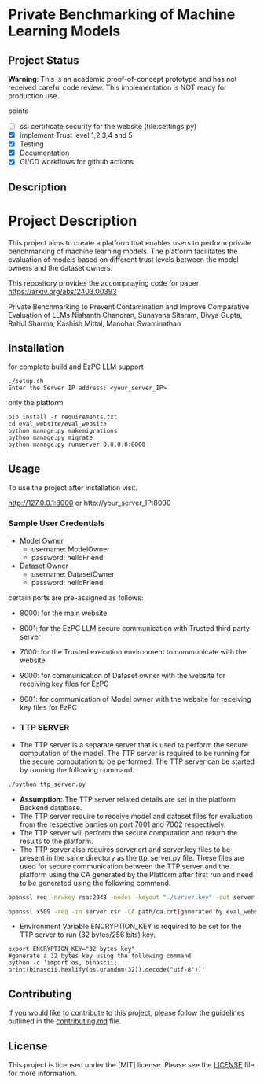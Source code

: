 # Private Benchmarking of Machine Learning Models

## Project Status
**Warning**: This is an academic proof-of-concept prototype and has not received careful code review. This implementation is NOT ready for production use.

points
- [ ] ssl certificate security for the website (file:settings.py)
- [x] implement Trust level 1,2,3,4 and 5
- [x] Testing
- [x] Documentation
- [x] CI/CD workflows for github actions
## Description

# Project Description

This project aims to create a platform that enables users to perform private benchmarking of machine learning models. The platform facilitates the evaluation of models based on different trust levels between the model owners and the dataset owners.

This repository provides the accompnaying code for paper https://arxiv.org/abs/2403.00393

Private Benchmarking to Prevent Contamination and Improve Comparative Evaluation of LLMs
Nishanth Chandran, Sunayana Sitaram, Divya Gupta, Rahul Sharma, Kashish Mittal, Manohar Swaminathan

## Installation
for complete build and EzPC LLM support
```
./setup.sh
Enter the Server IP address: <your_server_IP>
```
only the platform
```
pip install -r requirements.txt
cd eval_website/eval_website
python manage.py makemigrations
python manage.py migrate
python manage.py runserver 0.0.0.0:8000
```

## Usage

To use the project after installation visit.

http://127.0.0.1:8000 or http://your_server_IP:8000

### Sample User Credentials
- Model Owner
    - username: ModelOwner
    - password: helloFriend
- Dataset Owner
    - username: DatasetOwner
    - password: helloFriend

certain ports are pre-assigned as follows:
- 8000: for the main website
- 8001: for the EzPC LLM secure communication with Trusted third party server
- 7000: for the Trusted execution environment to communicate with the website 
- 9000: for communication of Dataset owner with the website for receiving key files for EzPC
- 9001: for communication of Model owner with the website for receiving key files for EzPC

- ### TTP SERVER
- The TTP server is a separate server that is used to perform the secure computation of the model. The TTP server is required to be running for the secure computation to be performed. The TTP server can be started by running the following command.
```bash
./python ttp_server.py
```
- **Assumption:**:The TTP server related details are set in the platform Backend database.
- The TTP server require to receive model and dataset files for evaluation from the respective parties on port 7001 and 7002 respectively.
- The TTP server will perform the secure computation and return the results to the platform.
- The TTP server also requires server.crt and server.key files to be present in the same directory as the ttp_server.py file. These files are used for secure communication between the TTP server and the platform using the CA generated by the Platform after first run and need to be generated using the following command.
```bash
openssl req -newkey rsa:2048 -nodes -keyout "./server.key" -out server.csr -subj /CN=127.0.0.1

openssl x509 -req -in server.csr -CA path/ca.crt(generated by eval_website root) -CAkey /path/ca.key(generated by eval_website root) -CAcreateserial -out ./server.crt -days xxx
```
- Environment Variable ENCRYPTION_KEY is required to be set for the TTP server to run (32 bytes/256 bits) key.
 ```
 export ENCRYPTION_KEY="32 bytes key"
 #generate a 32 bytes key using the following command
 python -c 'import os, binascii; print(binascii.hexlify(os.urandom(32)).decode("utf-8"))'
 ```



## Contributing
If you would like to contribute to this project, please follow the guidelines outlined in the [contributing.md](CONTRIBUTING.md) file.

## License
This project is licensed under the [MIT] license. Please see the [LICENSE](LICENSE.txt) file for more information.
